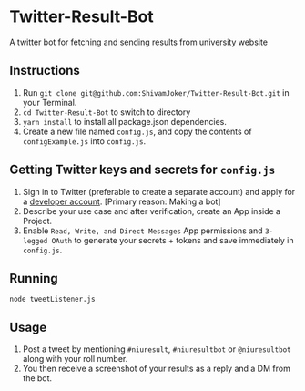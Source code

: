 # Twitter-Result-Bot
A twitter bot for fetching and sending results from university website

## Instructions
1. Run ```git clone git@github.com:ShivamJoker/Twitter-Result-Bot.git``` in your Terminal.
2. ```cd Twitter-Result-Bot``` to switch to directory
3. ```yarn install``` to install all package.json dependencies.
4. Create a new file named ```config.js```, and copy the contents of ```configExample.js``` into ```config.js```.

## Getting Twitter keys and secrets for ```config.js```
1. Sign in to Twitter (preferable to create a separate account) and apply for a [developer account](https://developer.twitter.com/en/apply-for-access). [Primary reason: Making a bot]
2. Describe your use case and after verification, create an App inside a Project.
3. Enable ```Read, Write, and Direct Messages``` App permissions and ```3-legged OAuth``` to generate your secrets + tokens and save immediately in ```config.js```.

## Running
```node tweetListener.js```

## Usage
1. Post a tweet by mentioning ```#niuresult```, ```#niuresultbot``` or ```@niuresultbot``` along with your roll number.
2. You then receive a screenshot of your results as a reply and a DM from the bot.
